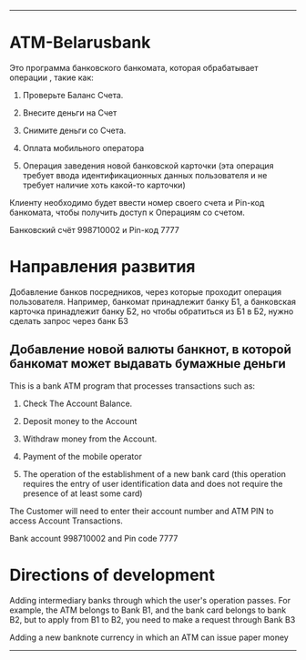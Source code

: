 ***********************************************************************************************************************************************************************
# ATM-Belarusbank
Это программа банковского банкомата, которая обрабатывает операции , такие как:

1. Проверьте Баланс Счета.

2. Внесите деньги на Счет

3. Снимите деньги со Счета.

4. Оплата мобильного оператора 

5. Операция заведения новой банковской карточки (эта операция требует ввода идентификационных данных пользователя и не требует наличие хоть какой-то карточки)

Клиенту необходимо будет ввести номер своего счета и Pin-код банкомата, чтобы получить доступ к Операциям со счетом.

Банковский счёт 998710002 и Pin-код 7777

# Направления развития

Добавление банков посредников, через которые проходит операция пользователя. Например, банкомат принадлежит банку Б1, а банковская карточка принадлежит банку Б2, но чтобы обратиться из Б1 в Б2, нужно сделать запрос через банк Б3

Добавление новой валюты банкнот, в которой банкомат может выдавать бумажные деньги
-----------------------------------------------------------------------------------------------------------------------------------------------------------------------
This is a bank ATM program that processes transactions such as:

1. Check The Account Balance.

2. Deposit money to the Account

3. Withdraw money from the Account.

4. Payment of the mobile operator

5. The operation of the establishment of a new bank card (this operation requires the entry of user identification data and does not require the presence of at least some card)

The Customer will need to enter their account number and ATM PIN to access Account Transactions.

Bank account 998710002 and Pin code 7777

# Directions of development

Adding intermediary banks through which the user's operation passes. For example, the ATM belongs to Bank B1, and the bank card belongs to bank B2, but to apply from B1 to B2, you need to make a request through Bank B3

Adding a new banknote currency in which an ATM can issue paper money
***********************************************************************************************************************************************************************
